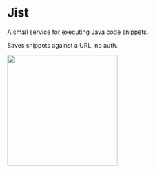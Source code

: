 Jist
==========

A small service for executing Java code snippets.

Saves snippets against a URL, no auth.


<img src="http://i.imgur.com/SjsTjzL.png" width="256px"/>

